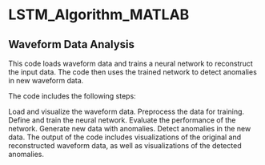# LSTM_Algorithm_MATLAB

## Waveform Data Analysis
This code loads waveform data and trains a neural network to reconstruct the input data. The code then uses the trained network to detect anomalies in new waveform data.

The code includes the following steps:

Load and visualize the waveform data.
Preprocess the data for training.
Define and train the neural network.
Evaluate the performance of the network.
Generate new data with anomalies.
Detect anomalies in the new data.
The output of the code includes visualizations of the original and reconstructed waveform data, as well as visualizations of the detected anomalies.
